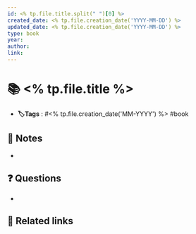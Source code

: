 ```yaml
---
id: <% tp.file.title.split(" ")[0] %>
created_date: <% tp.file.creation_date('YYYY-MM-DD') %>
updated_date: <% tp.file.creation_date('YYYY-MM-DD') %>
type: book
year: 
author: 
link:
---
```


# 📚 <% tp.file.title %>
- **🏷️Tags** :   #<% tp.file.creation_date('MM-YYYY') %> #book
## 📝 Notes
- 

## ❓ Questions
- 

## 🔗 Related links